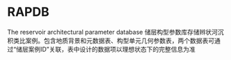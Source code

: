 # RAPDB
The reservoir architectural parameter database
储层构型参数库存储辫状河沉积类比案例。包含地质背景和元数据表、构型单元几何参数表，两个数据表可通过“储层案例ID”关联，表中设计的数据项以理想状态下的完整信息为准

